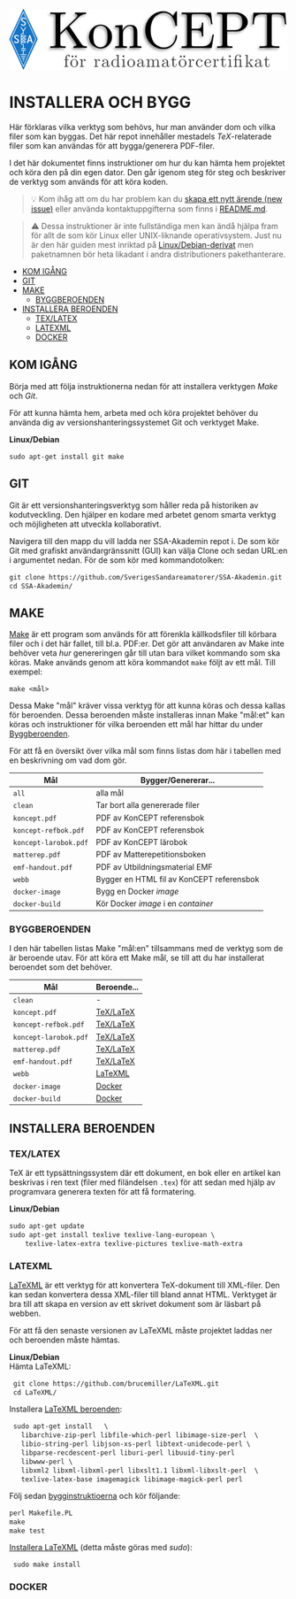 ![KonCEPT för radioamatörcertifikat](koncept.png)

INSTALLERA OCH BYGG
===================

Här förklaras vilka verktyg som behövs, hur man använder dom och
vilka filer som kan byggas. Det här repot innehåller mestadels
*TeX*-relaterade filer som kan användas för att bygga/generera
PDF-filer.

I det här dokumentet finns instruktioner om hur du kan hämta hem
projektet och köra den på din egen dator. Den går igenom steg för
steg och beskriver de verktyg som används för att köra koden.

> :bulb: Kom ihåg att om du har
problem kan du [skapa ett nytt ärende (new
issue)](https://github.com/SverigesSandareamatorer/SSA-Akademin/issues)
eller använda kontaktuppgifterna som finns i [README.md](README.md).

> :warning: Dessa instruktioner är inte fullständiga men kan
ändå hjälpa fram för allt de som kör Linux eller UNIX-liknande
operativsystem. Just nu är den här guiden mest inriktad på
[Linux/Debian-derivat](https://www.debian.org/misc/children-distros)
men paketnamnen bör heta likadant i andra distributioners pakethanterare.


-   [KOM IGÅNG](#kom-igång)
-   [GIT](#git)
-   [MAKE](#make)
    -   [BYGGBEROENDEN](#byggberoenden)
-   [INSTALLERA BEROENDEN](#installera-beroenden)
    -   [TEX/LATEX](#texlatex)
    -   [LATEXML](#latexml)
    -   [DOCKER](#docker)


KOM IGÅNG
---------

Börja med att följa instruktionerna nedan för att installera verktygen
*Make* och *Git*.

För att kunna hämta hem, arbeta med och köra projektet behöver du
använda dig av versionshanteringssystemet Git och verktyget Make.

**Linux/Debian**

    sudo apt-get install git make

GIT
---

Git är ett versionshanteringsverktyg som håller reda på historiken av
kodutveckling. Den hjälper en kodare med arbetet genom smarta verktyg
och möjligheten att utveckla kollaborativt.

Navigera till den mapp du vill ladda ner SSA-Akademin repot i. De som
kör Git med grafiskt användargränssnitt (GUI) kan välja Clone och
sedan URL:en i argumentet nedan. För de som kör med kommandotolken:

    git clone https://github.com/SverigesSandareamatorer/SSA-Akademin.git
    cd SSA-Akademin/

MAKE
----

[Make](https://www.gnu.org/software/make/) är ett program som används
för att förenkla källkodsfiler till körbara filer och i det här
fallet, till bl.a. PDF:er. Det gör att användaren av Make inte behöver
veta *hur* genereringen går till utan bara vilket kommando som ska
köras. Make används genom att köra kommandot `make` följt av ett
mål. Till exempel:

    make <mål>

Dessa Make "mål" kräver vissa verktyg för att kunna köras och dessa
kallas för beroenden. Dessa beroenden måste installeras innan Make
"mål:et" kan köras och instruktioner för vilka beroenden ett mål
har hittar du under [Byggberoenden](#byggberoenden).

För att få en översikt över vilka mål som finns listas dom här i
tabellen med en beskrivning om vad dom gör.

| Mål                   | Bygger/Genererar...                       |
|-----------------------|-------------------------------------------|
| `all`                 | alla mål                                  |
| `clean`               | Tar bort alla genererade filer            |
| `koncept.pdf`         | PDF av KonCEPT referensbok                |
| `koncept-refbok.pdf`  | PDF av KonCEPT referensbok                |
| `koncept-larobok.pdf` | PDF av KonCEPT lärobok                    |
| `matterep.pdf`        | PDF av Matterepetitionsboken              |
| `emf-handout.pdf`     | PDF av Utbildningsmaterial EMF            |
| `webb`                | Bygger en HTML fil av KonCEPT referensbok |
| `docker-image`        | Bygg en Docker *image*                    |
| `docker-build`        | Kör Docker *image* i en *container*       |

### BYGGBEROENDEN

I den här tabellen listas Make "mål:en" tillsammans med de verktyg
som de är beroende utav. För att köra ett Make mål, se till att du
har installerat beroendet som det behöver.

| Mål                   | Beroende...             |
|-----------------------|-------------------------|
| `clean`               | -                       |
| `koncept.pdf`         | [TeX/LaTeX](#texlatex) |
| `koncept-refbok.pdf`  | [TeX/LaTeX](#texlatex) |
| `koncept-larobok.pdf` | [TeX/LaTeX](#texlatex) |
| `matterep.pdf`        | [TeX/LaTeX](#texlatex) |
| `emf-handout.pdf`     | [TeX/LaTeX](#texlatex) |
| `webb`                | [LaTeXML](#latexml)     |
| `docker-image`        | [Docker](#docker)       |
| `docker-build`        | [Docker](#docker)       |

INSTALLERA BEROENDEN
--------------------

### TEX/LATEX

TeX är ett typsättningssystem där ett dokument, en bok eller en artikel
kan beskrivas i ren text (filer med filändelsen `.tex`) för att sedan
med hjälp av programvara generera texten för att få formatering.

**Linux/Debian**

    sudo apt-get update
    sudo apt-get install texlive texlive-lang-european \
        texlive-latex-extra texlive-pictures texlive-math-extra

### LATEXML

[LaTeXML](http://dlmf.nist.gov/LaTeXML/) är ett verktyg för att konvertera TeX-dokument till
XML-filer. Den kan sedan konvertera dessa XML-filer till bland annat
HTML. Verktyget är bra till att skapa en version av ett skrivet dokument
som är läsbart på webben.

För att få den senaste versionen av LaTeXML måste projektet laddas
ner och beroenden måste hämtas.

**Linux/Debian**  
Hämta LaTeXML:

     git clone https://github.com/brucemiller/LaTeXML.git
     cd LaTeXML/

Installera [LaTeXML
beroenden](http://dlmf.nist.gov/LaTeXML/get.html#SS2.SSS0.Px2):

     sudo apt-get install   \
       libarchive-zip-perl libfile-which-perl libimage-size-perl  \
       libio-string-perl libjson-xs-perl libtext-unidecode-perl \
       libparse-recdescent-perl liburi-perl libuuid-tiny-perl
       libwww-perl \
       libxml2 libxml-libxml-perl libxslt1.1 libxml-libxslt-perl  \
       texlive-latex-base imagemagick libimage-magick-perl perl


Följ sedan
[bygginstruktioerna](http://dlmf.nist.gov/LaTeXML/get.html#SS6.SSS0.Px2)
och kör följande:

    perl Makefile.PL
    make
    make test

[Installera LaTeXML](http://dlmf.nist.gov/LaTeXML/get.html#SS6.SSS0.Px3)
(detta måste göras med *sudo*):

     sudo make install

### DOCKER
